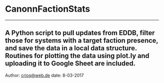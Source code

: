 # CanonnFactionStats
--------------------------------------------------------------
A Python script to pull updates from EDDB, filter those for systems with a target faction presence,
and save the data in a local data structure. Routines for plotting the data using plot.ly and uploading it to Google Sheet are included.
--------------------------------------------------------------
Author: crios@web.de
date: 8-03-2017
